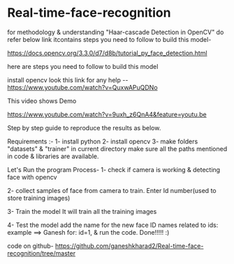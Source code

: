 # Real-time-face-recognition

for methodology & understanding "Haar-cascade Detection in OpenCV" 
do refer below link itcontains steps you need to follow to build this model-

https://docs.opencv.org/3.3.0/d7/d8b/tutorial_py_face_detection.html

here are steps you need to follow to build this model

install opencv look this link for any help -- https://www.youtube.com/watch?v=QuxwAPuQDNo


This video shows Demo

https://www.youtube.com/watch?v=9uxh_z6QnA4&feature=youtu.be


Step by step guide to reproduce the results as below.

Requirements :-
1- install python
2- install opencv 
3- make folders "datasets" &  "trainer" in current directory
make sure all the paths mentioned in code & libraries are available.

Let's Run the program
Process-
1- check if camera is working & detecting face with opencv

2- collect samples of face from camera to train.
	Enter Id number(used to store training images)

3- Train the model
	It will train all the training images

4- Test the model
	add the name for the new face ID names related to ids: example ==> Ganesh for: id=1,  & run the code.
Done!!!!! :)

code on github-
https://github.com/ganeshkharad2/Real-time-face-recognition/tree/master
